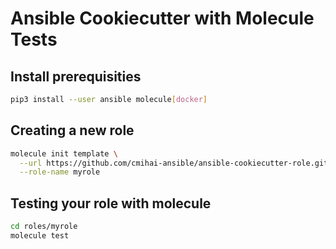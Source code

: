 Ansible Cookiecutter with Molecule Tests
========================================

Install prerequisities
----------------------

```bash
pip3 install --user ansible molecule[docker]
```

Creating a new role
-------------------

```bash
molecule init template \
  --url https://github.com/cmihai-ansible/ansible-cookiecutter-role.git \
  --role-name myrole
```

Testing your role with molecule
-------------------------------

```bash
cd roles/myrole
molecule test
```
